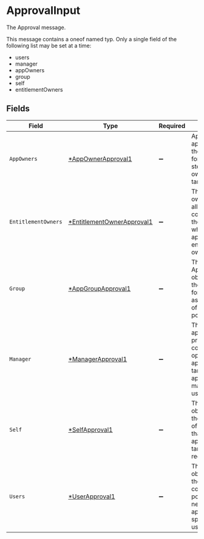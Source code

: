 # ApprovalInput

The Approval message.

This message contains a oneof named typ. Only a single field of the following list may be set at a time:
  - users
  - manager
  - appOwners
  - group
  - self
  - entitlementOwners



## Fields

| Field                                                                                                                                           | Type                                                                                                                                            | Required                                                                                                                                        | Description                                                                                                                                     |
| ----------------------------------------------------------------------------------------------------------------------------------------------- | ----------------------------------------------------------------------------------------------------------------------------------------------- | ----------------------------------------------------------------------------------------------------------------------------------------------- | ----------------------------------------------------------------------------------------------------------------------------------------------- |
| `AppOwners`                                                                                                                                     | [*AppOwnerApproval1](../../models/shared/appownerapproval1.md)                                                                                  | :heavy_minus_sign:                                                                                                                              | App owner approval provides the configuration for an approval step when the app owner is the target.                                            |
| `EntitlementOwners`                                                                                                                             | [*EntitlementOwnerApproval1](../../models/shared/entitlementownerapproval1.md)                                                                  | :heavy_minus_sign:                                                                                                                              | The entitlement owner approval allows configuration of the approval step when the target approvers are the entitlement owners.                  |
| `Group`                                                                                                                                         | [*AppGroupApproval1](../../models/shared/appgroupapproval1.md)                                                                                  | :heavy_minus_sign:                                                                                                                              | The AppGroupApproval object provides the configuration for setting a group as the approvers of an approval policy step.                         |
| `Manager`                                                                                                                                       | [*ManagerApproval1](../../models/shared/managerapproval1.md)                                                                                    | :heavy_minus_sign:                                                                                                                              | The manager approval object provides configuration options for approval when the target of the approval is the manager of the user in the task. |
| `Self`                                                                                                                                          | [*SelfApproval1](../../models/shared/selfapproval1.md)                                                                                          | :heavy_minus_sign:                                                                                                                              | The self approval object describes the configuration of a policy step that needs to be approved by the target of the request.                   |
| `Users`                                                                                                                                         | [*UserApproval1](../../models/shared/userapproval1.md)                                                                                          | :heavy_minus_sign:                                                                                                                              | The user approval object describes the approval configuration of a policy step that needs to be approved by a specific list of users.           |